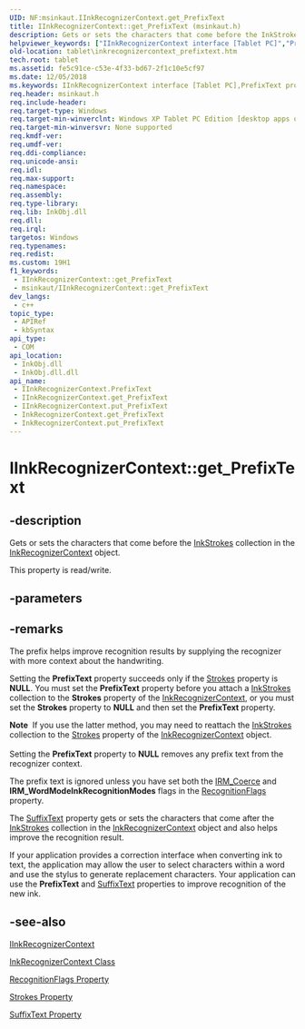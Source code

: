 ```yaml
---
UID: NF:msinkaut.IInkRecognizerContext.get_PrefixText
title: IInkRecognizerContext::get_PrefixText (msinkaut.h)
description: Gets or sets the characters that come before the InkStrokes collection in the InkRecognizerContext object.
helpviewer_keywords: ["IInkRecognizerContext interface [Tablet PC]","PrefixText property","IInkRecognizerContext.PrefixText","IInkRecognizerContext.get_PrefixText","IInkRecognizerContext::PrefixText","IInkRecognizerContext::get_PrefixText","IInkRecognizerContext::put_PrefixText","InkRecognizerContext.get_PrefixText","InkRecognizerContext.put_PrefixText","PrefixText property [Tablet PC]","PrefixText property [Tablet PC]","IInkRecognizerContext interface","fe5c91ce-c53e-4f33-bd67-2f1c10e5cf97","get_PrefixText","msinkaut/IInkRecognizerContext::PrefixText","msinkaut/IInkRecognizerContext::get_PrefixText","msinkaut/IInkRecognizerContext::put_PrefixText","put_PrefixText","tablet.inkrecognizercontext_prefixtext"]
old-location: tablet\inkrecognizercontext_prefixtext.htm
tech.root: tablet
ms.assetid: fe5c91ce-c53e-4f33-bd67-2f1c10e5cf97
ms.date: 12/05/2018
ms.keywords: IInkRecognizerContext interface [Tablet PC],PrefixText property, IInkRecognizerContext.PrefixText, IInkRecognizerContext.get_PrefixText, IInkRecognizerContext::PrefixText, IInkRecognizerContext::get_PrefixText, IInkRecognizerContext::put_PrefixText, InkRecognizerContext.get_PrefixText, InkRecognizerContext.put_PrefixText, PrefixText property [Tablet PC], PrefixText property [Tablet PC],IInkRecognizerContext interface, fe5c91ce-c53e-4f33-bd67-2f1c10e5cf97, get_PrefixText, msinkaut/IInkRecognizerContext::PrefixText, msinkaut/IInkRecognizerContext::get_PrefixText, msinkaut/IInkRecognizerContext::put_PrefixText, put_PrefixText, tablet.inkrecognizercontext_prefixtext
req.header: msinkaut.h
req.include-header: 
req.target-type: Windows
req.target-min-winverclnt: Windows XP Tablet PC Edition [desktop apps only]
req.target-min-winversvr: None supported
req.kmdf-ver: 
req.umdf-ver: 
req.ddi-compliance: 
req.unicode-ansi: 
req.idl: 
req.max-support: 
req.namespace: 
req.assembly: 
req.type-library: 
req.lib: InkObj.dll
req.dll: 
req.irql: 
targetos: Windows
req.typenames: 
req.redist: 
ms.custom: 19H1
f1_keywords:
 - IInkRecognizerContext::get_PrefixText
 - msinkaut/IInkRecognizerContext::get_PrefixText
dev_langs:
 - c++
topic_type:
 - APIRef
 - kbSyntax
api_type:
 - COM
api_location:
 - InkObj.dll
 - InkObj.dll.dll
api_name:
 - IInkRecognizerContext.PrefixText
 - IInkRecognizerContext.get_PrefixText
 - IInkRecognizerContext.put_PrefixText
 - InkRecognizerContext.get_PrefixText
 - InkRecognizerContext.put_PrefixText
---
```


# IInkRecognizerContext::get_PrefixText


## -description

Gets or sets the characters that come before the <a href="/previous-versions/windows/desktop/legacy/ms703293(v=vs.85)">InkStrokes</a> collection in the <a href="/windows/desktop/tablet/inkrecognizercontext-class">InkRecognizerContext</a> object.



This property is read/write.

## -parameters

## -remarks

The prefix helps improve recognition results by supplying the recognizer with more context about the handwriting.

Setting the <b>PrefixText</b> property succeeds only if the <a href="/windows/desktop/api/msinkaut/nf-msinkaut-iinkrecognizercontext-get_strokes">Strokes</a> property is <b>NULL</b>. You must set the <b>PrefixText</b> property before you attach a <a href="/previous-versions/windows/desktop/legacy/ms703293(v=vs.85)">InkStrokes</a> collection to the <b>Strokes</b> property of the <a href="/windows/desktop/tablet/inkrecognizercontext-class">InkRecognizerContext</a>, or you must set the <b>Strokes</b> property to <b>NULL</b> and then set the <b>PrefixText</b> property.

<div class="alert"><b>Note</b>  If you use the latter method, you may need to reattach the <a href="/previous-versions/windows/desktop/legacy/ms703293(v=vs.85)">InkStrokes</a> collection to the <a href="/windows/desktop/api/msinkaut/nf-msinkaut-iinkrecognizercontext-get_strokes">Strokes</a> property of the <a href="/windows/desktop/tablet/inkrecognizercontext-class">InkRecognizerContext</a> object.</div>
<div> </div>
Setting the <b>PrefixText</b> property to <b>NULL</b> removes any prefix text from the recognizer context.

The prefix text is ignored unless you have set both the <a href="/windows/desktop/api/msinkaut/ne-msinkaut-inkrecognitionmodes">IRM_Coerce</a> and <b>IRM_WordMode</b><b>InkRecognitionModes</b> flags in the <a href="/windows/desktop/api/msinkaut/nf-msinkaut-iinkrecognizercontext-get_recognitionflags">RecognitionFlags</a> property.

The <a href="/windows/desktop/api/msinkaut/nf-msinkaut-iinkrecognizercontext-get_suffixtext">SuffixText</a> property gets or sets the characters that come after the <a href="/previous-versions/windows/desktop/legacy/ms703293(v=vs.85)">InkStrokes</a> collection in the <a href="/windows/desktop/tablet/inkrecognizercontext-class">InkRecognizerContext</a> object and also helps improve the recognition result.

If your application provides a correction interface when converting ink to text, the application may allow the user to select characters within a word and use the stylus to generate replacement characters. Your application can use the <b>PrefixText</b> and <a href="/windows/desktop/api/msinkaut/nf-msinkaut-iinkrecognizercontext-get_suffixtext">SuffixText</a> properties to improve recognition of the new ink.

## -see-also

<a href="../msinkaut/nn-msinkaut-iinkrecognizercontext.md">IInkRecognizerContext</a>



<a href="/windows/desktop/tablet/inkrecognizercontext-class">InkRecognizerContext Class</a>



<a href="/windows/desktop/api/msinkaut/nf-msinkaut-iinkrecognizercontext-get_recognitionflags">RecognitionFlags Property</a>



<a href="/windows/desktop/api/msinkaut15/nf-msinkaut15-iinkdivisionresult-get_strokes">Strokes Property</a>



<a href="/windows/desktop/api/msinkaut/nf-msinkaut-iinkrecognizercontext-get_suffixtext">SuffixText Property</a>
